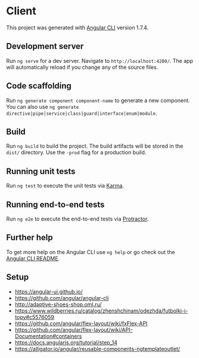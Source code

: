 # Client

This project was generated with [Angular CLI](https://github.com/angular/angular-cli) version 1.7.4.

## Development server

Run `ng serve` for a dev server. Navigate to `http://localhost:4200/`. The app will automatically reload if you change any of the source files.

## Code scaffolding

Run `ng generate component component-name` to generate a new component. You can also use `ng generate directive|pipe|service|class|guard|interface|enum|module`.

## Build

Run `ng build` to build the project. The build artifacts will be stored in the `dist/` directory. Use the `-prod` flag for a production build.

## Running unit tests

Run `ng test` to execute the unit tests via [Karma](https://karma-runner.github.io).

## Running end-to-end tests

Run `ng e2e` to execute the end-to-end tests via [Protractor](http://www.protractortest.org/).

## Further help

To get more help on the Angular CLI use `ng help` or go check out the [Angular CLI README](https://github.com/angular/angular-cli/blob/master/README.md).


## Setup
 - https://angular-ui.github.io/
 - https://github.com/angular/angular-cli
 - http://adaptive-shoes-shop.oml.ru/
 - https://www.wildberries.ru/catalog/zhenshchinam/odezhda/futbolki-i-topy#c5576059
 - https://github.com/angular/flex-layout/wiki/fxFlex-API
 - https://github.com/angular/flex-layout/wiki/API-Documentation#containers
 - https://docs.angularjs.org/tutorial/step_14
 - https://alligator.io/angular/reusable-components-ngtemplateoutlet/
